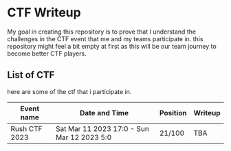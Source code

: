 # CTF Writeup

My goal in creating this repository is to prove that I understand the challenges in the CTF event that me and my teams participate in. this repository might feel a bit empty at first as this will be our team journey to become better CTF players.

## List of CTF

here are some of the ctf that i participate in.

| Event name    | Date and Time                              | Position | Writeup |
| ------------- | ------------------------------------------ | -------- | ------- |
| Rush CTF 2023 | Sat Mar 11 2023 17:0 - Sun Mar 12 2023 5:0 | 21/100   | TBA     |
